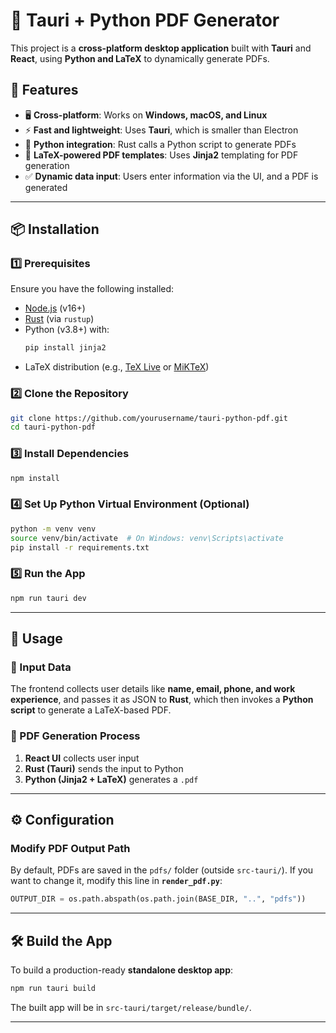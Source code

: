 # 📄 Tauri + Python PDF Generator

This project is a **cross-platform desktop application** built with **Tauri** and **React**, using **Python and LaTeX** to dynamically generate PDFs.

## 🚀 Features
- 🖥️ **Cross-platform**: Works on **Windows, macOS, and Linux**
- ⚡ **Fast and lightweight**: Uses **Tauri**, which is smaller than Electron
- 🐍 **Python integration**: Rust calls a Python script to generate PDFs
- 📄 **LaTeX-powered PDF templates**: Uses **Jinja2** templating for PDF generation
- ✅ **Dynamic data input**: Users enter information via the UI, and a PDF is generated

---

## 📦 Installation

### **1️⃣ Prerequisites**
Ensure you have the following installed:
- [Node.js](https://nodejs.org/) (v16+)
- [Rust](https://www.rust-lang.org/tools/install) (via `rustup`)
- Python (v3.8+) with:
  ```bash
  pip install jinja2
  ```
- LaTeX distribution (e.g., [TeX Live](https://www.tug.org/texlive/) or [MiKTeX](https://miktex.org/))

### **2️⃣ Clone the Repository**
```bash
git clone https://github.com/yourusername/tauri-python-pdf.git
cd tauri-python-pdf
```

### **3️⃣ Install Dependencies**
```bash
npm install
```

### **4️⃣ Set Up Python Virtual Environment (Optional)**
```bash
python -m venv venv
source venv/bin/activate  # On Windows: venv\Scripts\activate
pip install -r requirements.txt
```

### **5️⃣ Run the App**
```bash
npm run tauri dev
```

---

## 📜 Usage

### **📝 Input Data**
The frontend collects user details like **name, email, phone, and work experience**, and passes it as JSON to **Rust**, which then invokes a **Python script** to generate a LaTeX-based PDF.

### **📄 PDF Generation Process**
1. **React UI** collects user input
2. **Rust (Tauri)** sends the input to Python
3. **Python (Jinja2 + LaTeX)** generates a `.pdf`
---

## ⚙️ Configuration

### **Modify PDF Output Path**
By default, PDFs are saved in the `pdfs/` folder (outside `src-tauri/`). If you want to change it, modify this line in **`render_pdf.py`**:
```python
OUTPUT_DIR = os.path.abspath(os.path.join(BASE_DIR, "..", "pdfs"))
```

---

## 🛠️ Build the App
To build a production-ready **standalone desktop app**:
```bash
npm run tauri build
```
The built app will be in `src-tauri/target/release/bundle/`.

---


